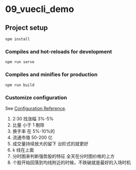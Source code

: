 # 09_vuecli_demo

## Project setup

```
npm install
```

### Compiles and hot-reloads for development

```
npm run serve
```

### Compiles and minifies for production

```
npm run build
```

### Customize configuration

See [Configuration Reference](https://cli.vuejs.org/config/).

1. 2:30 找涨幅 3%-5%
2. 比量 小于 1 剔除
3. 换手率 在 5%-10%的
4. 流通市值 50-200 亿
5. 成交量持续放大的留下 台阶式的就更好
6. k 线在上面
7. 分时图来判断强势股的特征 全天在分时图价格的上方
8. 个股开始回落到均线附近的时候，不跌破就是最好的入场时机
